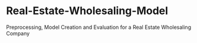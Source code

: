 # Real-Estate-Wholesaling-Model
Preprocessing, Model Creation and Evaluation for a Real Estate Wholesaling Company
